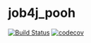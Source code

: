 # job4j_pooh
[![Build Status](https://travis-ci.org/ForLearningAtJob4J/job4j_pooh.svg?branch=master)](https://travis-ci.org/ForLearningAtJob4J/job4j_pooh)
[![codecov](https://codecov.io/gh/ForLearningAtJob4J/job4j_pooh/branch/master/graph/badge.svg)](https://codecov.io/gh/ForLearningAtJob4J/job4j_pooh)
